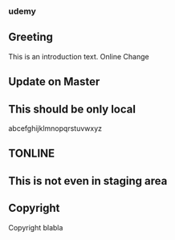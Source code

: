 ### udemy

## Greeting 
This is an introduction text. Online Change
 
## Update on Master

## This should be only local
 abcefghijklmnopqrstuvwxyz
## TONLINE

## This is not even in staging area

## Copyright
Copyright blabla 
